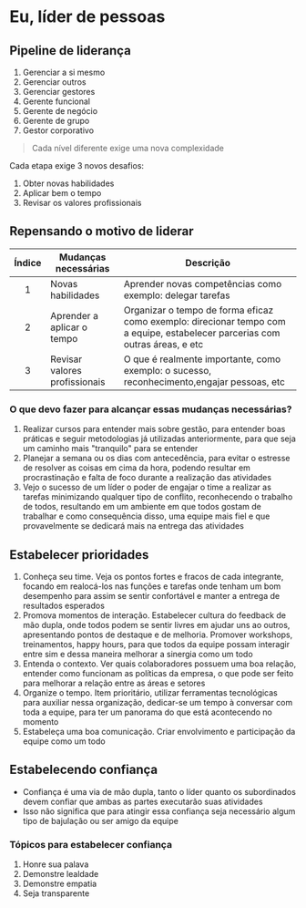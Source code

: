 # Eu, líder de pessoas

## Pipeline de liderança

1. Gerenciar a si mesmo
2. Gerenciar outros
3. Gerenciar gestores
4. Gerente funcional
5. Gerente de negócio
6. Gerente de grupo
7. Gestor corporativo

> Cada nível diferente exige uma nova complexidade

Cada etapa exige 3 novos desafios:

1. Obter novas habilidades
2. Aplicar bem o tempo
3. Revisar os valores profissionais

## Repensando o motivo de liderar

Índice|Mudanças necessárias|Descrição
:-:|-|-
1|Novas habilidades|Aprender novas competências como exemplo: delegar tarefas
2|Aprender a aplicar o tempo|Organizar o tempo de forma eficaz como exemplo: direcionar tempo com a equipe, estabelecer parcerias com outras áreas, e etc
3|Revisar valores profissionais|O que é realmente importante, como exemplo: o sucesso, reconhecimento,engajar pessoas, etc

### O que devo fazer para alcançar essas mudanças necessárias?

1. Realizar cursos para entender mais sobre gestão, para entender boas práticas e seguir metodologias já utilizadas anteriormente, para que seja um caminho mais "tranquilo" para se entender
2. Planejar a semana ou os dias com antecedência, para evitar o estresse de resolver as coisas em cima da hora, podendo resultar em procrastinação e falta de foco durante a realização das atividades
3. Vejo o sucesso de um líder o poder de engajar o time a realizar as tarefas minimizando qualquer tipo de conflito, reconhecendo o trabalho de todos, resultando em um ambiente em que todos gostam de trabalhar e como consequência disso, uma equipe mais fiel e que provavelmente se dedicará mais na entrega das atividades

## Estabelecer prioridades

1. Conheça seu time. Veja os pontos fortes e fracos de cada integrante, focando em realocá-los nas funções e tarefas onde tenham um bom desempenho para assim se sentir confortável e manter a entrega de resultados esperados
2. Promova momentos de interação. Estabelecer cultura do feedback de mão dupla, onde todos podem se sentir livres em ajudar uns ao outros, apresentando pontos de destaque e de melhoria. Promover workshops, treinamentos, happy hours, para que todos da equipe possam interagir entre sim e dessa maneira melhorar a sinergia como um todo
3. Entenda o contexto. Ver quais colaboradores possuem uma boa relação, entender como funcionam as políticas da empresa, o que pode ser feito para melhorar a relação entre as áreas e setores
4. Organize o tempo. Item prioritário, utilizar ferramentas tecnológicas para auxiliar nessa organização, dedicar-se um tempo à conversar com toda a equipe, para ter um panorama do que está acontecendo no momento
5. Estabeleça uma boa comunicação. Criar envolvimento e participação da equipe como um todo

## Estabelecendo confiança

- Confiança é uma via de mão dupla, tanto o líder quanto os subordinados devem confiar que ambas as partes executarão suas atividades
- Isso não significa que para atingir essa confiança seja necessário algum tipo de bajulação ou ser amigo da equipe

### Tópicos para estabelecer confiança

1. Honre sua palava
2. Demonstre lealdade
3. Demonstre empatia
4. Seja transparente
<!--stackedit_data:
eyJoaXN0b3J5IjpbMTAyMzQ4ODgwMCwtNzIxNjQ0MzA5LC0xOT
E2Nzc5MDc1XX0=
-->